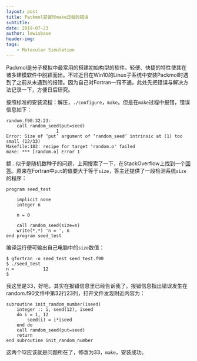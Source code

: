 ```yaml
---
layout: post
title: Packmol安装时make过程的错误
subtitle:
date: 2019-07-23
author: lewisbase
header-img:
tags: 
    - Molecular Simulation
---
```


Packmol是分子模拟中最常用的搭建初始构型的软件。轻便、快捷的特性使其在诸多建模软件中脱颖而出。不过近日在Win10的Linux子系统中安装Packmol时遇到了之前从未遇到的报错。因为自己对Fortran一窍不通，此处先把错误与解决方法记录一下，方便日后研究。

按照标准的安装流程：解压，`./configure`，`make`。但是在`make`过程中报错，错误信息如下：

    random.f90:32:23:
        call random_seed(put=seed)
                       1
    Error: Size of ‘put’ argument of ‘random_seed’ intrinsic at (1) too small (12/33)
    Makefile:182: recipe for target 'random.o' failed
    make: *** [random.o] Error 1

额...似乎是随机数种子的问题，上网搜索了一下，在StackOverflow上找到一个[回答](https://stackoverflow.com/questions/29987816/gfortran-compilation-error-size-of-put-argument-of-random-seed-intrinsic-at)。原来在Fortran中`put`的值要大于等于`size`，答主还提供了一段检测系统`size`的程序：

    program seed_test
    
        implicit none
        integer n
    
        n = 0
    
        call random_seed(size=n)
        write(*,*) 'n = ', n
    end program seed_test

编译运行便可输出自己电脑中的`size`数值：

    $ gfortran -o seed_test seed_test.f90
    $ ./seed_test
    n =           12
    $

我这里是33，好吧，其实在报错信息里已经告诉我了。报错信息指出错误发生在random.f90文件中第32行23列，打开文件发现附近内容为：

    subroutine init_random_number(iseed)
        integer :: i, seed(12), iseed
        do i = 1, 12
            seed(i) = i*iseed
        end do
        call random_seed(put=seed)
        return
    end subroutine init_random_number 

这两个12应该就是问题所在了，修改为33，`make`，安装成功。
